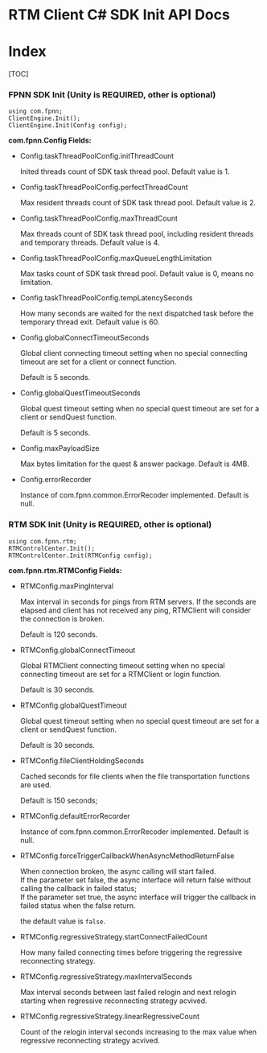 # RTM Client C# SDK Init API Docs

# Index

[TOC]

### FPNN SDK Init (Unity is REQUIRED, other is optional)

	using com.fpnn;
	ClientEngine.Init();
	ClientEngine.Init(Config config);

**com.fpnn.Config Fields:**

* Config.taskThreadPoolConfig.initThreadCount

	Inited threads count of SDK task thread pool. Default value is 1.

* Config.taskThreadPoolConfig.perfectThreadCount

	Max resident threads count of SDK task thread pool. Default value is 2.

* Config.taskThreadPoolConfig.maxThreadCount

	Max threads count of SDK task thread pool, including resident threads and temporary threads. Default value is 4.

* Config.taskThreadPoolConfig.maxQueueLengthLimitation

	Max tasks count of SDK task thread pool. Default value is 0, means no limitation.

* Config.taskThreadPoolConfig.tempLatencySeconds

	How many seconds are waited for the next dispatched task before the temporary thread exit. Default value is 60.

* Config.globalConnectTimeoutSeconds

	Global client connecting timeout setting when no special connecting timeout are set for a client or connect function.

	Default is 5 seconds.

* Config.globalQuestTimeoutSeconds

	Global quest timeout setting when no special quest timeout are set for a client or sendQuest function.

	Default is 5 seconds.

* Config.maxPayloadSize

	Max bytes limitation for the quest & answer package. Default is 4MB.

* Config.errorRecorder

	Instance of com.fpnn.common.ErrorRecoder implemented. Default is null.

### RTM SDK Init (Unity is REQUIRED, other is optional)

	using com.fpnn.rtm;
	RTMControlCenter.Init();
	RTMControlCenter.Init(RTMConfig config);

**com.fpnn.rtm.RTMConfig Fields:**

* RTMConfig.maxPingInterval

	Max interval in seconds for pings from RTM servers. If the seconds are elapsed and client has not received any ping, RTMClient will consider the connection is broken.

	Default is 120 seconds.

* RTMConfig.globalConnectTimeout

	Global RTMClient connecting timeout setting when no special connecting timeout are set for a RTMClient or login function.

	Default is 30 seconds.

* RTMConfig.globalQuestTimeout
	
	Global quest timeout setting when no special quest timeout are set for a client or sendQuest function.

	Default is 30 seconds.

* RTMConfig.fileClientHoldingSeconds

	Cached seconds for file clients when the file transportation functions are used.

	Default is 150 seconds; 


* RTMConfig.defaultErrorRecorder

	Instance of com.fpnn.common.ErrorRecoder implemented. Default is null.

* RTMConfig.forceTriggerCallbackWhenAsyncMethodReturnFalse

	When connection broken, the async calling will start failed.  
	If the parameter set false, the async interface will return false without calling the callback in failed status;  
	If the parameter set true, the async interface will trigger the callback in failed status when the false return.

	the default value is `false`.

* RTMConfig.regressiveStrategy.startConnectFailedCount

	How many failed connecting times before triggering the regressive reconnecting strategy.

* RTMConfig.regressiveStrategy.maxIntervalSeconds

	Max interval seconds between last failed relogin and next relogin starting when regressive reconnecting strategy acvived.

* RTMConfig.regressiveStrategy.linearRegressiveCount

	Count of the relogin interval seconds increasing to the max value when regressive reconnecting strategy acvived.
